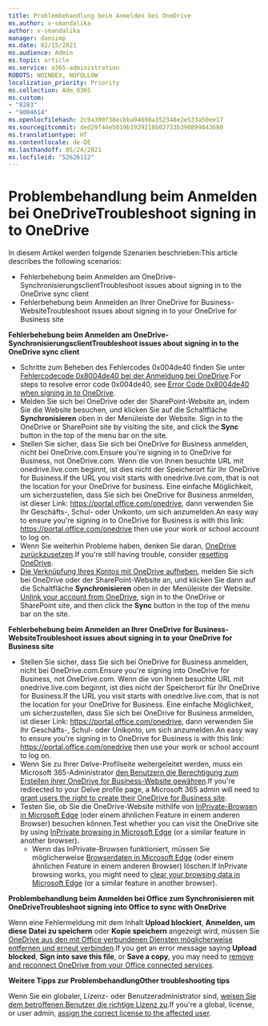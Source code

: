 ```yaml
---
title: Problembehandlung beim Anmelden bei OneDrive
ms.author: v-smandalika
author: v-smandalika
manager: dansimp
ms.date: 02/15/2021
ms.audience: Admin
ms.topic: article
ms.service: o365-administration
ROBOTS: NOINDEX, NOFOLLOW
localization_priority: Priority
ms.collection: Adm_O365
ms.custom:
- "8283"
- "9004614"
ms.openlocfilehash: 2c9a390f38ecbba94698a352348e2e533a50ee17
ms.sourcegitcommit: ded29f44e5019b1929218b02733b390899843680
ms.translationtype: HT
ms.contentlocale: de-DE
ms.lasthandoff: 05/24/2021
ms.locfileid: "52626112"
---
```

# <a name="troubleshoot-signing-in-to-onedrive"></a><span data-ttu-id="47d29-102">Problembehandlung beim Anmelden bei OneDrive</span><span class="sxs-lookup"><span data-stu-id="47d29-102">Troubleshoot signing in to OneDrive</span></span>

<span data-ttu-id="47d29-103">In diesem Artikel werden folgende Szenarien beschrieben:</span><span class="sxs-lookup"><span data-stu-id="47d29-103">This article describes the following scenarios:</span></span>

- <span data-ttu-id="47d29-104">Fehlerbehebung beim Anmelden am OneDrive-Synchronisierungsclient</span><span class="sxs-lookup"><span data-stu-id="47d29-104">Troubleshoot issues about signing in to the OneDrive sync client</span></span>
- <span data-ttu-id="47d29-105">Fehlerbehebung beim Anmelden an Ihrer OneDrive for Business-Website</span><span class="sxs-lookup"><span data-stu-id="47d29-105">Troubleshoot issues about signing in to your OneDrive for Business site</span></span>

<span data-ttu-id="47d29-106">**Fehlerbehebung beim Anmelden am OneDrive-Synchronisierungsclient**</span><span class="sxs-lookup"><span data-stu-id="47d29-106">**Troubleshoot issues about signing in to the OneDrive sync client**</span></span>

- <span data-ttu-id="47d29-107">Schritte zum Beheben des Fehlercodes 0x004de40 finden Sie unter [Fehlercodecode 0x8004de40 bei der Anmeldung bei OneDrive](/sharepoint/troubleshoot/administration/error-0x8004de40-in-onedrive).</span><span class="sxs-lookup"><span data-stu-id="47d29-107">For steps to resolve error code 0x004de40, see [Error Code 0x8004de40 when signing in to OneDrive](/sharepoint/troubleshoot/administration/error-0x8004de40-in-onedrive).</span></span>
- <span data-ttu-id="47d29-108">Melden Sie sich bei OneDrive oder der SharePoint-Website an, indem Sie die Website besuchen, und klicken Sie auf die Schaltfläche **Synchronisieren** oben in der Menüleiste der Website. </span><span class="sxs-lookup"><span data-stu-id="47d29-108">Sign in to the OneDrive or SharePoint site by visiting the site, and click the **Sync** button in the top of the menu bar on the site.</span></span>
- <span data-ttu-id="47d29-109">Stellen Sie sicher, dass Sie sich bei OneDrive for Business anmelden, nicht bei OneDrive.com.</span><span class="sxs-lookup"><span data-stu-id="47d29-109">Ensure you're signing in to OneDrive for Business, not OneDrive.com.</span></span> <span data-ttu-id="47d29-110">Wenn die von Ihnen besuchte URL mit onedrive.live.com beginnt, ist dies nicht der Speicherort für Ihr OneDrive for Business.</span><span class="sxs-lookup"><span data-stu-id="47d29-110">If the URL you visit starts with onedrive.live.com, that is not the location for your OneDrive for business.</span></span> <span data-ttu-id="47d29-111">Eine einfache Möglichkeit, um sicherzustellen, dass Sie sich bei OneDrive for Business anmelden, ist dieser Link: https://portal.office.com/onedrive, dann verwenden Sie Ihr Geschäfts-, Schul- oder Unikonto, um sich anzumelden.</span><span class="sxs-lookup"><span data-stu-id="47d29-111">An easy way to ensure you're signing in to OneDrive for Business is with this link: https://portal.office.com/onedrive then use your work or school account to log on.</span></span>
- <span data-ttu-id="47d29-112">Wenn Sie weiterhin Probleme haben, denken Sie daran, [OneDrive zurückzusetzen](https://support.microsoft.com/office/reset-onedrive-34701e00-bf7b-42db-b960-84905399050c).</span><span class="sxs-lookup"><span data-stu-id="47d29-112">If you're still having trouble, consider [resetting OneDrive](https://support.microsoft.com/office/reset-onedrive-34701e00-bf7b-42db-b960-84905399050c).</span></span>
- <span data-ttu-id="47d29-113">[Die Verknüpfung Ihres Kontos mit OneDrive aufheben](https://support.microsoft.com/office/how-to-remove-an-account-in-onedrive-72699268-9e64-45bd-b723-9a19f4512fd1), melden Sie sich bei OneDrive oder der SharePoint-Website an, und klicken Sie dann auf die Schaltfläche **Synchronisieren** oben in der Menüleiste der Website. </span><span class="sxs-lookup"><span data-stu-id="47d29-113">[Unlink your account from OneDrive](https://support.microsoft.com/office/how-to-remove-an-account-in-onedrive-72699268-9e64-45bd-b723-9a19f4512fd1), sign in to the OneDrive or SharePoint site, and then click the **Sync** button in the top of the menu bar on the site.</span></span>

<span data-ttu-id="47d29-114">**Fehlerbehebung beim Anmelden an Ihrer OneDrive for Business-Website**</span><span class="sxs-lookup"><span data-stu-id="47d29-114">**Troubleshoot issues about signing in to your OneDrive for Business site**</span></span>

- <span data-ttu-id="47d29-115">Stellen Sie sicher, dass Sie sich bei OneDrive for Business anmelden, nicht bei OneDrive.com.</span><span class="sxs-lookup"><span data-stu-id="47d29-115">Ensure you're signing into OneDrive for Business, not OneDrive.com.</span></span> <span data-ttu-id="47d29-116">Wenn die von Ihnen besuchte URL mit onedrive.live.com beginnt, ist dies nicht der Speicherort für Ihr OneDrive for Business.</span><span class="sxs-lookup"><span data-stu-id="47d29-116">If the URL you visit starts with onedrive.live.com, that is not the location for your OneDrive for Business.</span></span> <span data-ttu-id="47d29-117">Eine einfache Möglichkeit, um sicherzustellen, dass Sie sich bei OneDrive for Business anmelden, ist dieser Link: https://portal.office.com/onedrive, dann verwenden Sie Ihr Geschäfts-, Schul- oder Unikonto, um sich anzumelden.</span><span class="sxs-lookup"><span data-stu-id="47d29-117">An easy way to ensure you're signing in to OneDrive for Business is with this link: https://portal.office.com/onedrive then use your work or school account to log on.</span></span>
- <span data-ttu-id="47d29-118">Wenn Sie zu Ihrer Delve-Profilseite weitergeleitet werden, muss ein Microsoft 365-Administrator [den Benutzern die Berechtigung zum Erstellen ihrer OneDrive for Business-Website gewähren](https://support.microsoft.com/office/you-re-redirected-to-your-delve-profile-page-after-you-click-onedrive-on-the-microsoft-365-app-launcher-2af26640-9ddf-46c3-8912-6af30efcc7b0).</span><span class="sxs-lookup"><span data-stu-id="47d29-118">If you're redirected to your Delve profile page, a Microsoft 365 admin will need to [grant users the right to create their OneDrive for Business site](https://support.microsoft.com/office/you-re-redirected-to-your-delve-profile-page-after-you-click-onedrive-on-the-microsoft-365-app-launcher-2af26640-9ddf-46c3-8912-6af30efcc7b0).</span></span>
- <span data-ttu-id="47d29-119">Testen Sie, ob Sie die OneDrive-Website mithilfe von [InPrivate-Browsen in Microsoft Edge](https://support.microsoft.com/microsoft-edge/browse-inprivate-in-microsoft-edge-e6f47704-340c-7d4f-b00d-d0cf35aa1fcc) (oder einem ähnlichen Feature in einem anderen Browser) besuchen können.</span><span class="sxs-lookup"><span data-stu-id="47d29-119">Test whether you can visit the OneDrive site by using [InPrivate browsing in Microsoft Edge](https://support.microsoft.com/microsoft-edge/browse-inprivate-in-microsoft-edge-e6f47704-340c-7d4f-b00d-d0cf35aa1fcc) (or a similar feature in another browser).</span></span>
    - <span data-ttu-id="47d29-120">Wenn das InPrivate-Browsen funktioniert, müssen Sie möglicherweise [Browserdaten in Microsoft Edge](https://support.microsoft.com/microsoft-edge/view-and-delete-browser-history-in-microsoft-edge-00cf7943-a9e1-975a-a33d-ac10ce454ca4) (oder einem ähnlichen Feature in einem anderen Browser) löschen.</span><span class="sxs-lookup"><span data-stu-id="47d29-120">If InPrivate browsing works, you might need to [clear your browsing data in Microsoft Edge](https://support.microsoft.com/microsoft-edge/view-and-delete-browser-history-in-microsoft-edge-00cf7943-a9e1-975a-a33d-ac10ce454ca4) (or a similar feature in another browser).</span></span>

<span data-ttu-id="47d29-121">**Problembehandlung beim Anmelden bei Office zum Synchronisieren mit OneDrive**</span><span class="sxs-lookup"><span data-stu-id="47d29-121">**Troubleshoot signing into Office to sync with OneDrive**</span></span>

<span data-ttu-id="47d29-122">Wenn eine Fehlermeldung mit dem Inhalt **Upload blockiert**, **Anmelden, um diese Datei zu speichern** oder **Kopie speichern** angezeigt wird, müssen Sie [OneDrive aus den mit Office verbundenen Diensten möglicherweise entfernen und erneut verbinden](https://support.microsoft.com/office/how-to-resolve-upload-blocked-sign-into-save-this-file-or-save-a-copy-error-messages-32c7340c-f5fb-4ca0-a829-65d8120f81f8).</span><span class="sxs-lookup"><span data-stu-id="47d29-122">If you get an error message saying **Upload blocked**, **Sign into save this file**, or **Save a copy**, you may need to [remove and reconnect OneDrive from your Office connected services](https://support.microsoft.com/office/how-to-resolve-upload-blocked-sign-into-save-this-file-or-save-a-copy-error-messages-32c7340c-f5fb-4ca0-a829-65d8120f81f8).</span></span>

<span data-ttu-id="47d29-123">**Weitere Tipps zur Problembehandlung**</span><span class="sxs-lookup"><span data-stu-id="47d29-123">**Other troubleshooting tips**</span></span>

<span data-ttu-id="47d29-124">Wenn Sie ein globaler, Lizenz- oder Benutzeradministrator sind, [weisen Sie dem betroffenen Benutzer die richtige Lizenz zu](/microsoft-365/admin/manage/assign-licenses-to-users).</span><span class="sxs-lookup"><span data-stu-id="47d29-124">If you're a global, license, or user admin, [assign the correct license to the affected user](/microsoft-365/admin/manage/assign-licenses-to-users).</span></span>

